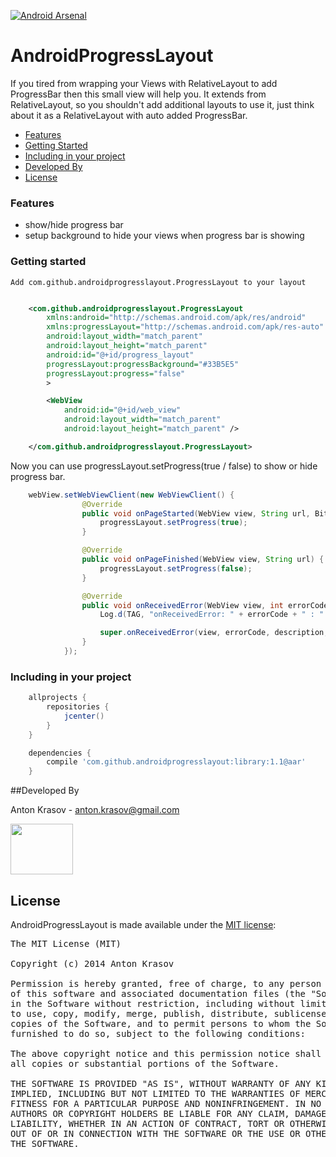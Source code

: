 [![Android Arsenal](https://img.shields.io/badge/Android%20Arsenal-AndroidProgressLayout-brightgreen.svg?style=flat)](https://android-arsenal.com/details/1/1175)

AndroidProgressLayout
=====================

<p>
If you tired from wrapping your Views with RelativeLayout to add ProgressBar then this
small view will help you. It extends from RelativeLayout, so you shouldn't add additional layouts
to use it, just think about it as a RelativeLayout with auto added ProgressBar.
</p>

  - [Features](#features)
  - [Getting Started](#getting-started)
  - [Including in your project](#including-in-your-project)
  - [Developed By](#developed-by)
  - [License](#license)

### Features

  - show/hide progress bar
  - setup background to hide your views when progress bar is showing

### Getting started

    Add com.github.androidprogresslayout.ProgressLayout to your layout

```xml

    <com.github.androidprogresslayout.ProgressLayout
        xmlns:android="http://schemas.android.com/apk/res/android"
        xmlns:progressLayout="http://schemas.android.com/apk/res-auto"
        android:layout_width="match_parent"
        android:layout_height="match_parent"
        android:id="@+id/progress_layout"
        progressLayout:progressBackground="#33B5E5"
        progressLayout:progress="false"
        >

        <WebView
            android:id="@+id/web_view"
            android:layout_width="match_parent"
            android:layout_height="match_parent" />

    </com.github.androidprogresslayout.ProgressLayout>

```

  Now you can use progressLayout.setProgress(true / false) to show or hide progress bar.


```java
    webView.setWebViewClient(new WebViewClient() {
                @Override
                public void onPageStarted(WebView view, String url, Bitmap favicon) {
                    progressLayout.setProgress(true);
                }

                @Override
                public void onPageFinished(WebView view, String url) {
                    progressLayout.setProgress(false);
                }

                @Override
                public void onReceivedError(WebView view, int errorCode, String description, String failingUrl) {
                    Log.d(TAG, "onReceivedError: " + errorCode + " : " + description + " : " + failingUrl);

                    super.onReceivedError(view, errorCode, description, failingUrl);
                }
            });
```

### Including in your project

```groovy
    allprojects {
        repositories {
            jcenter()
        }
    }

    dependencies {
        compile 'com.github.androidprogresslayout:library:1.1@aar'
    }
```

##Developed By

  Anton Krasov - <anton.krasov@gmail.com>

<a href="https://twitter.com/ntnkrsv"><img src="https://raw.githubusercontent.com/antonkrasov/AndroidSocialNetworks/master/other/sn_icons/twitter.png" width="100px" height="81px" /></a><br/>

## License

AndroidProgressLayout is made available under the [MIT license](http://opensource.org/licenses/MIT):

<pre>
The MIT License (MIT)

Copyright (c) 2014 Anton Krasov

Permission is hereby granted, free of charge, to any person obtaining a copy
of this software and associated documentation files (the "Software"), to deal
in the Software without restriction, including without limitation the rights
to use, copy, modify, merge, publish, distribute, sublicense, and/or sell
copies of the Software, and to permit persons to whom the Software is
furnished to do so, subject to the following conditions:

The above copyright notice and this permission notice shall be included in
all copies or substantial portions of the Software.

THE SOFTWARE IS PROVIDED "AS IS", WITHOUT WARRANTY OF ANY KIND, EXPRESS OR
IMPLIED, INCLUDING BUT NOT LIMITED TO THE WARRANTIES OF MERCHANTABILITY,
FITNESS FOR A PARTICULAR PURPOSE AND NONINFRINGEMENT. IN NO EVENT SHALL THE
AUTHORS OR COPYRIGHT HOLDERS BE LIABLE FOR ANY CLAIM, DAMAGES OR OTHER
LIABILITY, WHETHER IN AN ACTION OF CONTRACT, TORT OR OTHERWISE, ARISING FROM,
OUT OF OR IN CONNECTION WITH THE SOFTWARE OR THE USE OR OTHER DEALINGS IN
THE SOFTWARE.
</pre>
